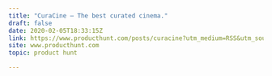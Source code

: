 ```yaml
---
title: "CuraCine — The best curated cinema."
draft: false
date: 2020-02-05T18:33:15Z
link: https://www.producthunt.com/posts/curacine?utm_medium=RSS&utm_source=hune
site: www.producthunt.com
topic: product hunt  

---
```

